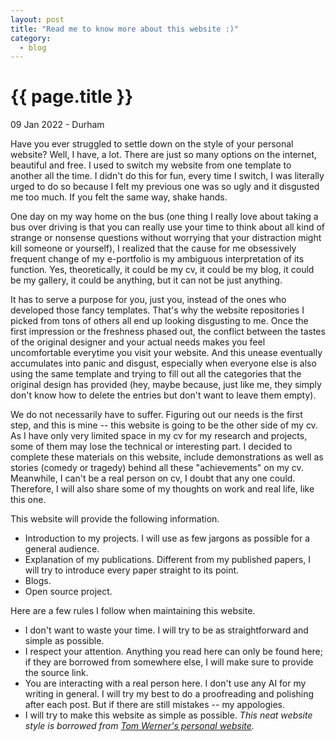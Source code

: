 ```yaml
---
layout: post
title: "Read me to know more about this website :)"
category: 
  - blog
---
```


{{ page.title }}
================

<p class="meta">09 Jan 2022 - Durham</p>

Have you ever struggled to settle down on the style of your personal website? Well, I have, a lot. There are just so many options on the internet, beautiful and free. I used to switch my website from one template to another all the time. I didn't do this for fun, every time I switch, I was literally urged to do so because I felt my previous one was so ugly and it disgusted me too much. If you felt the same way, shake hands. 

One day on my way home on the bus (one thing I really love about taking a bus over driving is that you can really use your time to think about all kind of strange or nonsense questions without worrying that your distraction might kill someone or yourself), I realized that the cause for me obsessively frequent change of my e-portfolio is my ambiguous interpretation of its function. 
Yes, theoretically, it could be my cv, it could be my blog, it could be my gallery, it could be anything, but it can not be just anything. 

It has to serve a purpose for you, just you, instead of the ones who developed those fancy templates. That's why the website repositories I picked from tons of others all end up looking disgusting to me. 
Once the first impression or the freshness phased out, the conflict between the tastes of the original designer and your actual needs makes you feel uncomfortable everytime you visit your website. And this unease eventually accumulates into panic and disgust, especially when everyone else is also using the same template and trying to fill out all the categories that the original design has provided (hey, maybe because, just like me, they simply don't know how to delete the entries but don't want to leave them empty). 

We do not necessarily have to suffer. Figuring out our needs is the first step, and this is mine -- this website is going to be the other side of my cv. 
As I have only very limited space in my cv for my research and projects, some of them may lose the technical or interesting part. I decided to complete these materials on this website, include demonstrations as well as stories (comedy or tragedy) behind all these "achievements" on my cv. Meanwhile, I can't be a real person on cv, I doubt that any one could. Therefore, I will also share some of my thoughts on work and real life, like this one. 

This website will provide the following information.
- Introduction to my projects. I will use as few jargons as possible for a general audience.
- Explanation of my publications. Different from my published papers, I will try to introduce every paper straight to its point. 
- Blogs. 
- Open source project. 

Here are a few rules I follow when maintaining this website.
- I don't want to waste your time. I will try to be as straightforward and simple as possible. 
- I respect your attention. Anything you read here can only be found here; if they are borrowed from somewhere else, I will make sure to provide the source link. 
- You are interacting with a real person here. I don't use any AI for my writing in general. I will try my best to do a proofreading and polishing after each post. But if there are still mistakes -- my appologies.
- I will try to make this website as simple as possible. <em> This neat website style is borrowed from [Tom Werner's personal website](https://tom.preston-werner.com/). </em>
